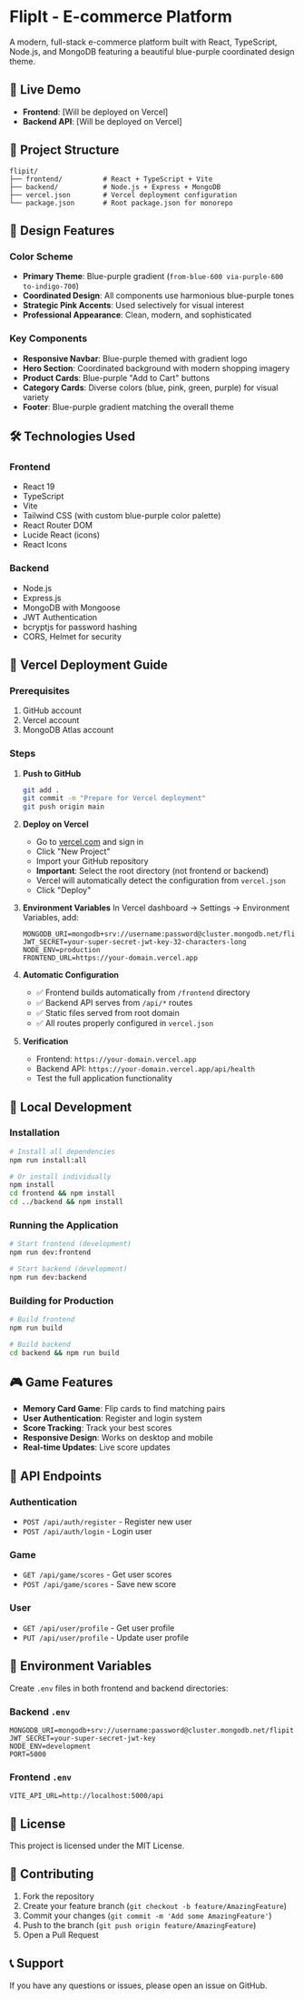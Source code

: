 # FlipIt - E-commerce Platform

A modern, full-stack e-commerce platform built with React, TypeScript, Node.js, and MongoDB featuring a beautiful blue-purple coordinated design theme.

## 🚀 Live Demo

- **Frontend**: [Will be deployed on Vercel]
- **Backend API**: [Will be deployed on Vercel]

## 📁 Project Structure

```
flipit/
├── frontend/          # React + TypeScript + Vite
├── backend/           # Node.js + Express + MongoDB
├── vercel.json        # Vercel deployment configuration
└── package.json       # Root package.json for monorepo
```

## 🎨 Design Features

### Color Scheme
- **Primary Theme**: Blue-purple gradient (`from-blue-600 via-purple-600 to-indigo-700`)
- **Coordinated Design**: All components use harmonious blue-purple tones
- **Strategic Pink Accents**: Used selectively for visual interest
- **Professional Appearance**: Clean, modern, and sophisticated

### Key Components
- **Responsive Navbar**: Blue-purple themed with gradient logo
- **Hero Section**: Coordinated background with modern shopping imagery
- **Product Cards**: Blue-purple "Add to Cart" buttons
- **Category Cards**: Diverse colors (blue, pink, green, purple) for visual variety
- **Footer**: Blue-purple gradient matching the overall theme

## 🛠️ Technologies Used

### Frontend
- React 19
- TypeScript
- Vite
- Tailwind CSS (with custom blue-purple color palette)
- React Router DOM
- Lucide React (icons)
- React Icons

### Backend
- Node.js
- Express.js
- MongoDB with Mongoose
- JWT Authentication
- bcryptjs for password hashing
- CORS, Helmet for security

## 🚀 Vercel Deployment Guide

### Prerequisites
1. GitHub account
2. Vercel account
3. MongoDB Atlas account

### Steps

1. **Push to GitHub**
   ```bash
   git add .
   git commit -m "Prepare for Vercel deployment"
   git push origin main
   ```

2. **Deploy on Vercel**
   - Go to [vercel.com](https://vercel.com) and sign in
   - Click "New Project"
   - Import your GitHub repository
   - **Important**: Select the root directory (not frontend or backend)
   - Vercel will automatically detect the configuration from `vercel.json`
   - Click "Deploy"

3. **Environment Variables**
   In Vercel dashboard → Settings → Environment Variables, add:
   ```
   MONGODB_URI=mongodb+srv://username:password@cluster.mongodb.net/flipit
   JWT_SECRET=your-super-secret-jwt-key-32-characters-long
   NODE_ENV=production
   FRONTEND_URL=https://your-domain.vercel.app
   ```

4. **Automatic Configuration**
   - ✅ Frontend builds automatically from `/frontend` directory
   - ✅ Backend API serves from `/api/*` routes
   - ✅ Static files served from root domain
   - ✅ All routes properly configured in `vercel.json`

5. **Verification**
   - Frontend: `https://your-domain.vercel.app`
   - Backend API: `https://your-domain.vercel.app/api/health`
   - Test the full application functionality

## 🔧 Local Development

### Installation
```bash
# Install all dependencies
npm run install:all

# Or install individually
npm install
cd frontend && npm install
cd ../backend && npm install
```

### Running the Application
```bash
# Start frontend (development)
npm run dev:frontend

# Start backend (development)
npm run dev:backend
```

### Building for Production
```bash
# Build frontend
npm run build

# Build backend
cd backend && npm run build
```

## 🎮 Game Features

- **Memory Card Game**: Flip cards to find matching pairs
- **User Authentication**: Register and login system
- **Score Tracking**: Track your best scores
- **Responsive Design**: Works on desktop and mobile
- **Real-time Updates**: Live score updates

## 📝 API Endpoints

### Authentication
- `POST /api/auth/register` - Register new user
- `POST /api/auth/login` - Login user

### Game
- `GET /api/game/scores` - Get user scores
- `POST /api/game/scores` - Save new score

### User
- `GET /api/user/profile` - Get user profile
- `PUT /api/user/profile` - Update user profile

## 🔐 Environment Variables

Create `.env` files in both frontend and backend directories:

### Backend `.env`
```
MONGODB_URI=mongodb+srv://username:password@cluster.mongodb.net/flipit
JWT_SECRET=your-super-secret-jwt-key
NODE_ENV=development
PORT=5000
```

### Frontend `.env`
```
VITE_API_URL=http://localhost:5000/api
```

## 📄 License

This project is licensed under the MIT License.

## 🤝 Contributing

1. Fork the repository
2. Create your feature branch (`git checkout -b feature/AmazingFeature`)
3. Commit your changes (`git commit -m 'Add some AmazingFeature'`)
4. Push to the branch (`git push origin feature/AmazingFeature`)
5. Open a Pull Request

## 📞 Support

If you have any questions or issues, please open an issue on GitHub.
